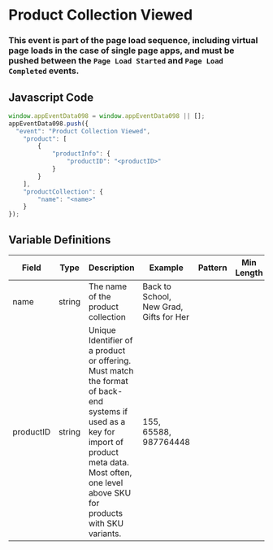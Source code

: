 # Product Collection Viewed

### This event is part of the page load sequence, including virtual page loads in the case of single page apps, and must be pushed between the `Page Load Started` and `Page Load Completed` events.

## Javascript Code
```js
window.appEventData098 = window.appEventData098 || [];
appEventData098.push({
  "event": "Product Collection Viewed",
    "product": [
        {
            "productInfo": {
                "productID": "<productID>"
            }
        }
    ],
    "productCollection": {
        "name": "<name>"
    }
});
```

## Variable Definitions

|Field|Type|Description|Example|Pattern|Min Length|Max Length|Minimum|Maximum|Multiple Of|
| --- | --- | --- | --- | --- | --- | --- | --- | --- | --- |
|name|string|The name of the product collection|Back to School, New Grad, Gifts for Her|||||||
|productID|string|Unique Identifier of a product or offering.  Must match the format of back-end systems if used as a key for import of product meta data. Most often, one level above SKU for products with SKU variants. |155, 65588, 987764448|||||||



